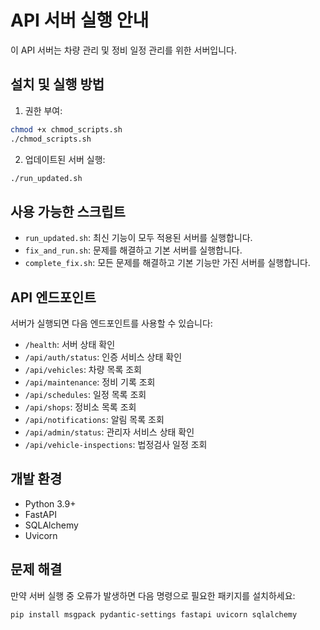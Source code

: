 # API 서버 실행 안내

이 API 서버는 차량 관리 및 정비 일정 관리를 위한 서버입니다.

## 설치 및 실행 방법

1. 권한 부여:
```bash
chmod +x chmod_scripts.sh
./chmod_scripts.sh
```

2. 업데이트된 서버 실행:
```bash
./run_updated.sh
```

## 사용 가능한 스크립트

- `run_updated.sh`: 최신 기능이 모두 적용된 서버를 실행합니다.
- `fix_and_run.sh`: 문제를 해결하고 기본 서버를 실행합니다.
- `complete_fix.sh`: 모든 문제를 해결하고 기본 기능만 가진 서버를 실행합니다.

## API 엔드포인트

서버가 실행되면 다음 엔드포인트를 사용할 수 있습니다:

- `/health`: 서버 상태 확인
- `/api/auth/status`: 인증 서비스 상태 확인
- `/api/vehicles`: 차량 목록 조회
- `/api/maintenance`: 정비 기록 조회
- `/api/schedules`: 일정 목록 조회
- `/api/shops`: 정비소 목록 조회
- `/api/notifications`: 알림 목록 조회
- `/api/admin/status`: 관리자 서비스 상태 확인
- `/api/vehicle-inspections`: 법정검사 일정 조회

## 개발 환경

- Python 3.9+
- FastAPI
- SQLAlchemy
- Uvicorn

## 문제 해결

만약 서버 실행 중 오류가 발생하면 다음 명령으로 필요한 패키지를 설치하세요:

```bash
pip install msgpack pydantic-settings fastapi uvicorn sqlalchemy
```
